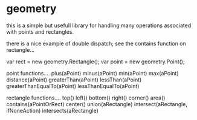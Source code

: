 geometry
========

this is a simple but usefull library for handling many operations associated with points and rectangles.

there is a nice example of double dispatch; see the contains function on rectangle...

var rect = new geometry.Rectangle();
var point = new geometry.Point();

point functions....
    plus(aPoint)
    minus(aPoint)
    min(aPoint)
    max(aPoint)
    distance(aPoint)
    greaterThan(aPoint)
    lessThan(aPoint)
    greaterThanEqualTo(aPoint)
    lessThanEqualTo(aPoint)
		
rectangle functions....
    top()
    left()
    bottom()
    right()
    corner()
    area()
    contains(aPointOrRect)
    center()
    union(aRectangle)
    intersect(aRectangle, ifNoneAction)
    intersects(aRectangle)
